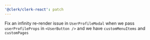 ```yaml
---
'@clerk/clerk-react': patch
---
```


Fix an infinity re-render issue in `UserProfileModal` when we pass `userProfileProps` in `<UserButton />` and we have `customMenuItems` and `customPages`
